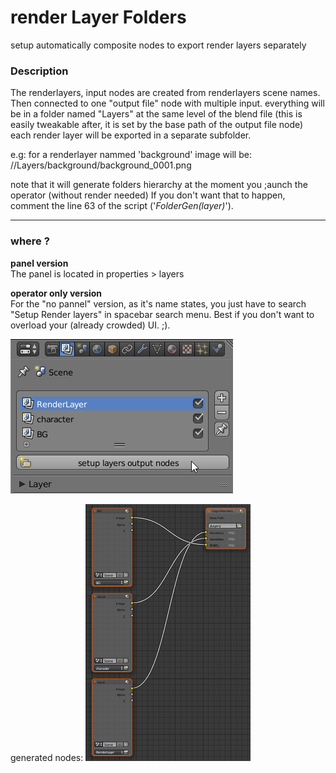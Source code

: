 # render Layer Folders
setup automatically composite nodes to export render layers separately

### Description

The renderlayers, input nodes are created from renderlayers scene names. Then connected to one "output file" node with multiple input.
everything will be in a folder named "Layers" at the same level of the blend file (this is easily tweakable after, it is set by the base path of the output file node)
each render layer will be exported in a separate subfolder.

e.g:
for a renderlayer nammed 'background' image will be:
//Layers/background/background_0001.png

note that it will generate folders hierarchy at the moment you ;aunch the operator (without render needed)
If you don't want that to happen, comment the line 63 of the script ('*FolderGen(layer)*').

---

### where ?

**panel version**  
The panel is located in properties > layers

**operator only version**  
For the "no pannel" version, as it's name states, you just have to search "Setup Render layers" in spacebar search menu.
Best if you don't want to overload your (already crowded) UI. ;).

![RLfolder panel](https://github.com/Pullusb/images_repo/raw/master/Blender_RLfolder_panel_mouse.png)

generated nodes:
![RLfolder panel](https://github.com/Pullusb/images_repo/raw/master/Blender_RLfolder_nodetree.png)
